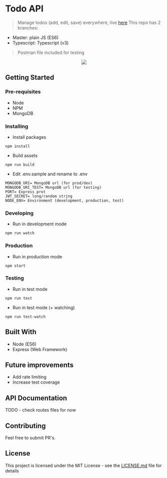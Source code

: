 # Todo API
> Manage todos (add, edit, save) everywhere, live [here](https://p.dcdev.pt/todo/api)
> This repo has 2 branches:
  * Master: plain JS (ES6)
  * Typescript: Typescript (v3)

> Postman file included for testing

<p align="center">
<img src="http://via.placeholder.com/500x300">
</p>

## Getting Started

### Pre-requisites

* Node
* NPM
* MongoDB

### Installing

* Install packages

```
npm install
```

* Build assets

```
npm run build
```

* Edit .env.sample and rename to .env

```
MONGODB_URI= MongoDB url (for prod/dev)
MONGODB_URI_TEST= MongoDB url (for testing)
PORT= Express prot
JWT_SECRET= long/random string
NODE_ENV= Environment (development, production, test)
```

### Developing

* Run in development mode

```
npm run watch
```

### Production

* Run in production mode

```
npm start
```

### Testing

* Run in test mode

```
npm run test
```

* Run in test mode (+ watching)

```
npm run test-watch
```

## Built With

* Node (ES6)
* Express (Web Framework)

## Future improvements

* Add rate limiting
* Increase test coverage

## API Documentation

TODO - check routes files for now

## Contributing

Feel free to submit PR's.

## License

This project is licensed under the MIT License - see the [LICENSE.md](LICENSE.md) file for details